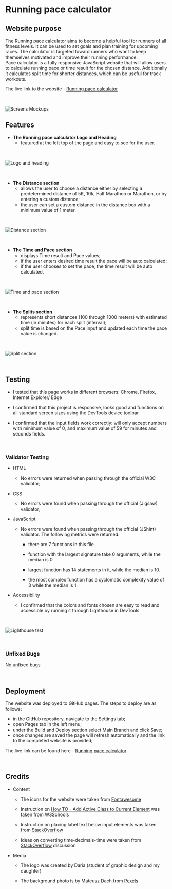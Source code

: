 # Running pace calculator 

## Website purpose

The Running pace calculator aims to become a helpful tool for runners of all fitness levels. It can be used to set goals and plan training for upcoming races. The calculator is targeted toward runners who want to keep themselves motivated and improve their running performance.
<br>
Pace calculator is a fully responsive JavaScript website that will allow users to calculate running pace or time result for the chosen distance. Additionally it  calculates split time for shorter distances, which can be useful for track workouts.

The live link to the website - [Running pace calculator](https://e-kai00.github.io/pace-calculator/)

<br>

![Screens Mockups](/assets/images/readme-img/scr-mockup.jpg)


 ## Features

- __The Running pace calculator Logo and Heading__
  - featured at the left top of the page and easy to see for the user.

<br>

  ![Logo and heading](/assets/images/readme-img/scr-logo.jpg)

<br>

- __The Distance section__
  - allows the user to choose a distance either by selecting a predetermined distance of 5K, 10k, Half Marathon or Marathon, or by entering a custom distance;
  - the user can set a custom distance in the distance box with a minimum value of 1 meter.

<br>

  ![Distance section](/assets/images/readme-img/scr-distance.jpg)

<br>

- __The Time and Pace section__
   - displays Time result and Pace values;
   - if the user enters desired time result the pace will be auto calculated;
   - if the user chooses to set the pace, the time result will be auto calculated.

<br>

![Time and pace section](/assets/images/readme-img/scr-time-pace.jpg)

<br>

- __The Splits section__
   - represents short distances (100 through 1000 meters) with estimated time (in minutes) for each split (interval);
   - split time is based on the Pace input and updated each time the pace value is changed.

<br>

![Split section](/assets/images/readme-img/scr-splits.jpg)   

<br>

## Testing

- I tested that this page works in different browsers: Chrome, Firefox, Internet Explorer/ Edge
 
- I confirmed that this project is responsive, looks good and functions on all standard screen sizes using the DevTools device toolbar.

- I confirmed that the input fields work correctly: will only accept numbers with minimum value of 0, and maximum value of 59 for minutes and seconds fields.

<br>

### Validator Testing


- HTML
    - No errors were returned when passing through the official W3C validator;

- CSS
    - No errors were found when passing through the official (Jigsaw) validator;

- JavaScript
    - No errors were found when passing through the official (JShint) validator. The following metrics were returned:
    
        - there are 7 functions in this file.

        - function with the largest signature take 0 arguments, while the median is 0.

        - largest function has 14 statements in it, while the median is 10.

        - the most complex function has a cyclomatic complexity value of 3 while the median is 1.

- Accessibility
    - I confirmed that the colors and fonts chosen are easy to read and accessible by running it through Lighthouse in DevTools

<br>

![Lighthouse test](/assets/images/readme-img/scr-LH-test.jpg)

<br>

### Unfixed Bugs

No unfixed bugs

<br>

## Deployment

The website was deployed to GitHub pages. The steps to deploy are as follows:

- in the GitHub repository, navigate to the Settings tab;
- open Pages tab in the left menu;
- under the Build and Deploy section select Main Branch and click Save;
- once changes are saved the page will refresh automatically and the link to the completed website is provided;

The live link can be found here - [Running pace calculator](https://e-kai00.github.io/pace-calculator/)

<br>

## Credits

- Content

    - The icons for the website were taken from [Fontawesome](https://fontawesome.com/)

    - Instruction on [How TO - Add Active Class to Current Element](https://www.w3schools.com/howto/howto_js_active_element.asp) was taken from W3Schools

    - Instruction on placing label text below input elements was taken from [StackOverflow](https://stackoverflow.com/questions/3463621)

    - Ideas on converting time-decimals-time were taken from [StackOverflow](https://stackoverflow.com/questions/3733227) discussion



- Media

    - The logo was created by Daria (student of graphic design and my daughter)

    - The background photo is by Mateusz Dach from [Pexels](https://www.pexels.com/photo/blue-athletic-field-332835/)
